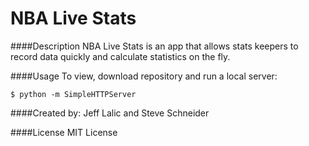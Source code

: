 # NBA Live Stats

####Description
NBA Live Stats is an app that allows stats keepers to record data quickly and calculate statistics on the fly.


####Usage
To view, download repository and run a local server:

` $ python -m SimpleHTTPServer `


####Created by:
Jeff Lalic and Steve Schneider

####License
MIT License
